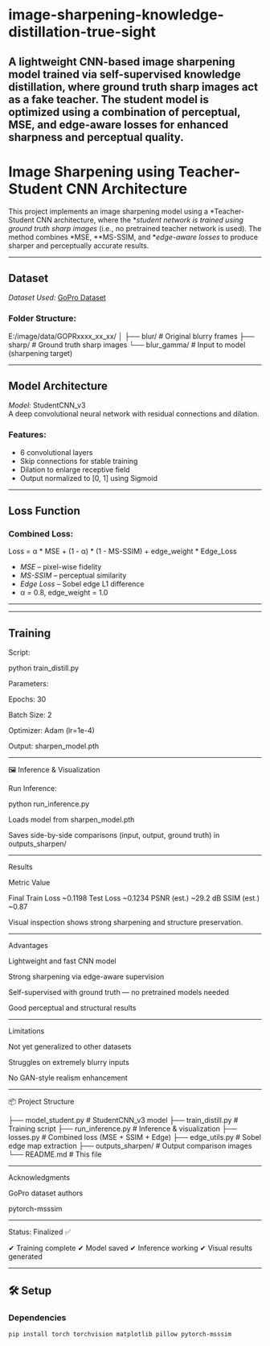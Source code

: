 # image-sharpening-knowledge-distillation-true-sight
A lightweight CNN-based image sharpening model trained via self-supervised knowledge distillation, where ground truth sharp images act as a fake teacher. The student model is optimized using a combination of perceptual, MSE, and edge-aware losses for enhanced sharpness and perceptual quality.
---

#  Image Sharpening using Teacher-Student CNN Architecture

This project implements an image sharpening model using a *Teacher-Student CNN architecture, where the **student network is trained using ground truth sharp images* (i.e., no pretrained teacher network is used). The method combines *MSE, **MS-SSIM, and **edge-aware losses* to produce sharper and perceptually accurate results.

---

## Dataset

*Dataset Used:* [GoPro Dataset](https://seungjunnah.github.io/Datasets/gopro)

### Folder Structure:

E:/image/data/GOPRxxxx_xx_xx/ │ ├── blur/         # Original blurry frames ├── sharp/        # Ground truth sharp images └── blur_gamma/   # Input to model (sharpening target)

---

##  Model Architecture

*Model:* StudentCNN_v3  
A deep convolutional neural network with residual connections and dilation.

### Features:
- 6 convolutional layers
- Skip connections for stable training
- Dilation to enlarge receptive field
- Output normalized to [0, 1] using Sigmoid

---

##  Loss Function

### Combined Loss:

Loss = α * MSE + (1 - α) * (1 - MS-SSIM) + edge_weight * Edge_Loss

- *MSE* – pixel-wise fidelity
- *MS-SSIM* – perceptual similarity
- *Edge Loss* – Sobel edge L1 difference
- α = 0.8, edge_weight = 1.0

---
---

## Training

Script:

python train_distill.py

Parameters:

Epochs: 30

Batch Size: 2

Optimizer: Adam (lr=1e-4)

Output: sharpen_model.pth



---

🖼 Inference & Visualization

Run Inference:

python run_inference.py

Loads model from sharpen_model.pth

Saves side-by-side comparisons (input, output, ground truth) in outputs_sharpen/



---

 Results

Metric	Value

Final Train Loss	~0.1198
Test Loss	~0.1234
PSNR (est.)	~29.2 dB
SSIM (est.)	~0.87


Visual inspection shows strong sharpening and structure preservation.


---

 Advantages

Lightweight and fast CNN model

Strong sharpening via edge-aware supervision

Self-supervised with ground truth — no pretrained models needed

Good perceptual and structural results



---

Limitations

Not yet generalized to other datasets

Struggles on extremely blurry inputs

No GAN-style realism enhancement



---

📦 Project Structure

├── model_student.py         # StudentCNN_v3 model
├── train_distill.py         # Training script
├── run_inference.py         # Inference & visualization
├── losses.py                # Combined loss (MSE + SSIM + Edge)
├── edge_utils.py            # Sobel edge map extraction
├── outputs_sharpen/         # Output comparison images
└── README.md                # This file


---

Acknowledgments

GoPro dataset authors

pytorch-msssim



---

 Status: Finalized ✅

✔ Training complete
✔ Model saved
✔ Inference working
✔ Visual results generated


---


## 🛠 Setup

### Dependencies
```bash
pip install torch torchvision matplotlib pillow pytorch-msssim



